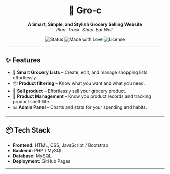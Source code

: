 <h1 align="center">🛒 Gro-c</h1>
<p align="center">
<b>A Smart, Simple, and Stylish Grocery Selling Website</b><br>
<i>Plan. Track. Shop. Eat Well.</i>
</p>

<p align="center">
<img src="https://img.shields.io/badge/status-active-brightgreen" alt="Status">
<img src="https://img.shields.io/badge/Made%20with-Love-red" alt="Made with Love">
<img src="https://img.shields.io/github/license/Adithymaurya/groc" alt="License">
</p>

---

## ✨ Features

- 🧾 **Smart Grocery Lists** – Create, edit, and manage shopping lists effortlessly.
- 📦 **Product filtering** – Know what you want and what you need.
- 📅 **Sell product** – Effortlessly sell your grocery product.
- 🔔 **Product Management** – Know you product records and  tracking product shelf-life.
- 📊 **Admin Panel** –  Charts and stats for your spending and habits.

---

## 📦 Tech Stack

- **Frontend:** HTML, CSS, JavaScript / Bootstrap
- **Backend:** PHP / MySQL
- **Database:** MySQL
- **Deployment:**  GitHub Pages

---

